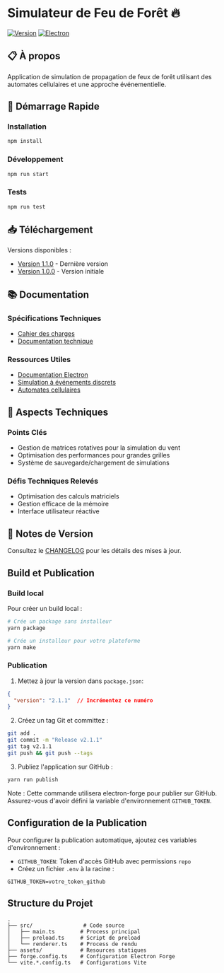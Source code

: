 # Simulateur de Feu de Forêt 🔥

[![Version](https://img.shields.io/badge/version-1.1.0-blue.svg)](https://github.com/votre-repo)
[![Electron](https://img.shields.io/badge/electron-latest-brightgreen.svg)](https://www.electronjs.org/)

## 📋 À propos
Application de simulation de propagation de feux de forêt utilisant des automates cellulaires et une approche événementielle.

## 🚀 Démarrage Rapide

### Installation
```bash
npm install
```

### Développement
```bash
npm run start
```

### Tests
```bash
npm run test
```

## 📥 Téléchargement

Versions disponibles :
- [Version 1.1.0](lien-vers-v1.1.0) - Dernière version
- [Version 1.0.0](lien-vers-v1.0.0) - Version initiale

## 📚 Documentation

### Spécifications Techniques
- [Cahier des charges](lien-vers-cahier-des-charges)
- [Documentation technique](lien-vers-doc-technique)

### Ressources Utiles
- [Documentation Electron](https://www.electronjs.org/docs)
- [Simulation à événements discrets](lien-vers-ressource)
- [Automates cellulaires](lien-vers-ressource)

## 🔧 Aspects Techniques

### Points Clés
- Gestion de matrices rotatives pour la simulation du vent
- Optimisation des performances pour grandes grilles
- Système de sauvegarde/chargement de simulations

### Défis Techniques Relevés
- Optimisation des calculs matriciels
- Gestion efficace de la mémoire
- Interface utilisateur réactive

## 📝 Notes de Version
Consultez le [CHANGELOG](lien-vers-changelog) pour les détails des mises à jour.

## Build et Publication

### Build local

Pour créer un build local :

```bash
# Crée un package sans installeur
yarn package

# Crée un installeur pour votre plateforme
yarn make
```

### Publication

1. Mettez à jour la version dans `package.json`:
```json
{
  "version": "2.1.1"  // Incrémentez ce numéro
}
```

2. Créez un tag Git et committez :
```bash
git add .
git commit -m "Release v2.1.1"
git tag v2.1.1
git push && git push --tags
```

3. Publiez l'application sur GitHub :
```bash
yarn run publish
```

Note : Cette commande utilisera electron-forge pour publier sur GitHub. Assurez-vous d'avoir défini la variable d'environnement `GITHUB_TOKEN`.

## Configuration de la Publication

Pour configurer la publication automatique, ajoutez ces variables d'environnement :

- `GITHUB_TOKEN`: Token d'accès GitHub avec permissions `repo`
- Créez un fichier `.env` à la racine :
```
GITHUB_TOKEN=votre_token_github
```

## Structure du Projet

```
.
├── src/                # Code source
│   ├── main.ts        # Process principal
│   ├── preload.ts     # Script de preload
│   └── renderer.ts    # Process de rendu
├── assets/            # Resources statiques
├── forge.config.ts    # Configuration Electron Forge
└── vite.*.config.ts   # Configurations Vite
```